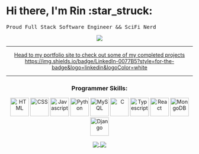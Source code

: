 <div>
  <h1>Hi there, I'm Rin :star_struck:</h1>
  <pre algin = 'center'>Proud Full Stack Software Engineer && SciFi Nerd</pre>
</div>
<div align="center">
  <img src='https://media.tenor.com/TuYN6dmAclUAAAAd/cyberpunk.gif'>
</div>
<hr>
<p align = 'center'>
<a href="https://rin-eleven.com/">Head to my portfolio site to check out some of my completed projects</a>
<a href="https://www.linkedin.com/in/erinkates/">https://img.shields.io/badge/LinkedIn-0077B5?style=for-the-badge&logo=linkedin&logoColor=white</a>
</p>
<hr>
<div align='center'>
<h3>Programmer Skills:</h3>
<img src='https://upload.wikimedia.org/wikipedia/commons/thumb/3/38/HTML5_Badge.svg/800px-HTML5_Badge.svg.png' alt='HTML' width='50' height='50' >
<img src='https://upload.wikimedia.org/wikipedia/commons/thumb/6/62/CSS3_logo.svg/800px-CSS3_logo.svg.png' alt='CSS' width='50' height='50'>
<img src='https://upload.wikimedia.org/wikipedia/commons/thumb/6/6a/JavaScript-logo.png/800px-JavaScript-logo.png' alt='Javascript' width='50' height='50'>
<img src='https://upload.wikimedia.org/wikipedia/commons/thumb/c/c3/Python-logo-notext.svg/1869px-Python-logo-notext.svg.png' alt='Python' width='50' height='50'>
<img src='https://thumbnail.imgbin.com/21/11/12/imgbin-mysql-logo-database-join-portable-network-graphics-table-fYjBwJzJKBWt9RtriTD0EiXZU_t.jpg' alt='MySQL' width='50' height='50'>
<img src='https://upload.wikimedia.org/wikipedia/commons/thumb/1/18/C_Programming_Language.svg/926px-C_Programming_Language.svg.png' alt='C' width='50' height='50'>
<img src='https://static-00.iconduck.com/assets.00/typescript-icon-icon-1024x1024-vh3pfez8.png' alt='Typescript' width='50' height='50'>
<img src='https://camo.githubusercontent.com/258e4f46e082ec3dcfa3c4a90970a3d69d992c78c977ba7e0dd47b100a66f6f2/68747470733a2f2f63646e2e737667706f726e2e636f6d2f6c6f676f732f72656163742e737667' alt='React' width='50' height='50'>
<img src='https://seeklogo.com/images/M/mongodb-logo-D13D67C930-seeklogo.com.png' alt='MongoDB' width='50' height='50'>
<img src='https://static-00.iconduck.com/assets.00/django-icon-1606x2048-lwmw1z73.png' alt='Django' width='50' height='50'>
 </p>
</div>
<div align='center'>
  <a href="https://github.com/rin-11/github-readme-stats">
  <img align="center" src="https://github-readme-stats.vercel.app/api?username=rin-11&show_icons=true&theme=neon&rank_icon=github&hide=issues" />
    </a>
    <a href="https://github.com/rin-11/github-readme-stats">
  <img align="center" src="https://github-readme-stats.vercel.app/api/top-langs/?username=rin-11&langs_count=8&layout=compact&theme=neon" />
</a>
</div>
